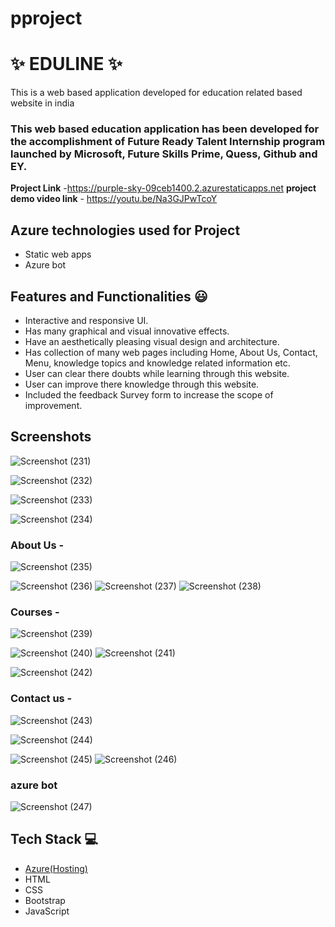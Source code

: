 # pproject
# ✨  EDULINE ✨

This is a web based application developed for education related based website in india

### This web based education application has been developed for the accomplishment of Future Ready Talent Internship program launched by Microsoft, Future Skills Prime, Quess, Github and EY.


**Project Link** -https://purple-sky-09ceb1400.2.azurestaticapps.net
**project demo video link** - https://youtu.be/Na3GJPwTcoY

## Azure technologies used for Project

- Static web apps
- Azure bot

## Features and Functionalities 😃

- Interactive and responsive UI.
- Has many graphical and visual innovative effects.
- Have an aesthetically pleasing visual design and architecture.
- Has collection of many web pages including Home, About Us, Contact, Menu, knowledge topics and knowledge related information etc.
- User can clear there doubts while learning through this website.
- User can improve there knowledge through this website.
- Included the feedback Survey form to increase the scope of improvement. 

## Screenshots

![Screenshot (231)](https://user-images.githubusercontent.com/115454431/208078671-3a194090-983d-4458-b570-39e2549e4dfd.png)

![Screenshot (232)](https://user-images.githubusercontent.com/115454431/208078682-8405c2c4-e6dd-445d-9ab9-000b99639a06.png)

![Screenshot (233)](https://user-images.githubusercontent.com/115454431/208078688-1f6c11fb-18f3-4baa-8ae0-7b810e5f245d.png)


   ![Screenshot (234)](https://user-images.githubusercontent.com/115454431/208078703-29bb10c9-8de5-444c-9881-48949b8e2e81.png)


### About Us -


![Screenshot (235)](https://user-images.githubusercontent.com/115454431/208078730-ef3298d4-9ae8-48aa-8c35-420bfc328fda.png)

![Screenshot (236)](https://user-images.githubusercontent.com/115454431/208078758-87c8539b-a0df-4714-a3d9-d28a2657fd0b.png)
![Screenshot (237)](https://user-images.githubusercontent.com/115454431/208078783-e40613df-74e0-4aa3-ba73-ee59731fc9d8.png)
![Screenshot (238)](https://user-images.githubusercontent.com/115454431/208078800-a15592e3-9cdb-4825-b151-a1552c4ee569.png)

### Courses -

![Screenshot (239)](https://user-images.githubusercontent.com/115454431/208078834-2e6ed5bd-c2f9-495a-baa3-f15b0263c22f.png)

![Screenshot (240)](https://user-images.githubusercontent.com/115454431/208078854-e68ac659-aea0-4932-82f1-5ff9227b7aa8.png)
![Screenshot (241)](https://user-images.githubusercontent.com/115454431/208078861-726d6dbd-a291-4bc6-986d-2b09f4761f32.png)

![Screenshot (242)](https://user-images.githubusercontent.com/115454431/208078868-d9835090-f050-47dc-94b7-1db708472ff9.png)

### Contact us -
![Screenshot (243)](https://user-images.githubusercontent.com/115454431/208078915-1bafbfc9-d3a8-4b89-8ebc-45285dacb829.png)

![Screenshot (244)](https://user-images.githubusercontent.com/115454431/208078926-188e39c0-5579-4fa7-b544-f57667bc2db0.png)

![Screenshot (245)](https://user-images.githubusercontent.com/115454431/208078934-441c3c72-1637-4db6-9a58-62756642466b.png)
![Screenshot (246)](https://user-images.githubusercontent.com/115454431/208078944-26c329e4-f85e-453d-b463-9bdb618f9a38.png)


### azure bot

![Screenshot (247)](https://user-images.githubusercontent.com/115454431/208078950-90322834-0b77-4253-8395-b30859967206.png)




## Tech Stack 💻

- [Azure(Hosting)](https://azure.microsoft.com/en-in/features/azure-portal/)
- HTML
- CSS
- Bootstrap
- JavaScript
